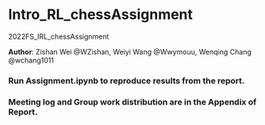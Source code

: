 # Intro_RL_chessAssignment

2022FS_IRL_chessAssignment

**Author**: Zishan Wei @WZishan, Weiyi Wang @Wwymouu, Wenqing Chang @wchang1011

### Run Assignment.ipynb to reproduce results from the report.

### Meeting log and Group work distribution are in the Appendix of Report.
